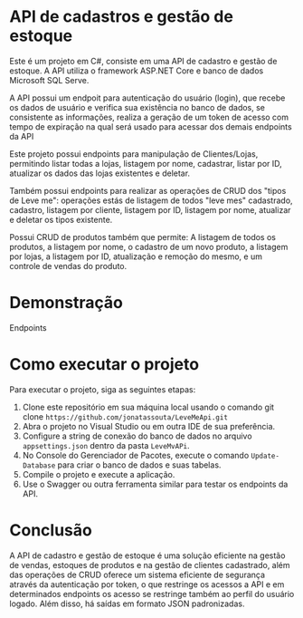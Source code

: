 # API de cadastros e gestão de estoque

Este é um projeto em C#, consiste em uma API de cadastro e gestão de estoque. A API utiliza o framework ASP.NET Core e banco de dados Microsoft SQL Serve.

A API possui um endpoit para autenticação do usuário (login), que recebe os dados de usuário e verifica sua existência no banco de dados, se consistente as informações, realiza a geração de um token de acesso com tempo de expiração na qual será usado para acessar dos demais endpoints da API

Este projeto possui endpoints para manipulação de Clientes/Lojas, permitindo listar todas a lojas, listagem por nome, cadastrar, listar por ID, atualizar os dados das lojas existentes e deletar.

Também possui endpoints para realizar as operações de CRUD dos "tipos de Leve me": operações estás de listagem de todos "leve mes" cadastrado, cadastro, listagem por cliente, listagem por ID, listagem por nome, atualizar e deletar os tipos existente.

Possui CRUD de produtos também que permite: A listagem de todos os produtos, a listagem por nome, o cadastro de um novo produto, a listagem por lojas, a listagem por ID, atualização e remoção do mesmo, e um controle de vendas do produto.

# Demonstração
Endpoints

# Como executar o projeto

Para executar o projeto, siga as seguintes etapas:
1. Clone este repositório em sua máquina local usando o comando git clone ```https://github.com/jonatassouta/LeveMeApi.git```
2. Abra o projeto no Visual Studio ou em outra IDE de sua preferência.
3. Configure a string de conexão do banco de dados no arquivo ```appsettings.json``` dentro da pasta ```LeveMvAPi```.
4. No Console do Gerenciador de Pacotes, execute o comando ```Update-Database``` para criar o banco de dados e suas tabelas.
5. Compile o projeto e execute a aplicação.
6. Use o Swagger ou outra ferramenta similar para testar os endpoints da API.

# Conclusão

A API de cadastro e gestão de estoque é uma solução eficiente na gestão de vendas, estoques de produtos e na gestão de clientes cadastrado, além das operações de CRUD oferece um sistema eficiente de segurança através da autenticação por token, o que restringe os acessos a API e em determinados endpoints os acesso se restringe também ao perfil do usuário logado. Além disso, há saídas em formato JSON padronizadas.

